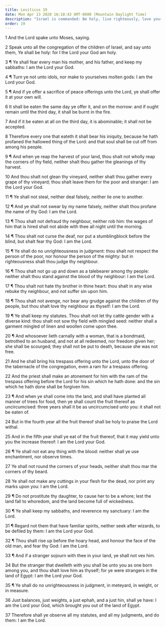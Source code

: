 ```yaml
---
title: Leviticus 19
date: Mon Apr 13 2020 16:18:43 GMT-0600 (Mountain Daylight Time)
description: "Israel is commanded: Be holy, live righteously, love your neighbor, and keep the commandments—The Lord reveals and reaffirms sundry laws and commandments—Enchantments, wizardry, prostitution, and all evil practices are forbidden."
order: 19
---
```


1 And the Lord spake unto Moses, saying.

2 Speak unto all the congregation of the children of Israel, and say unto them, Ye shall be holy: for I the Lord your God am holy.

3 ¶ Ye shall fear every man his mother, and his father, and keep my sabbaths: I am the Lord your God.

4 ¶ Turn ye not unto idols, nor make to yourselves molten gods: I am the Lord your God.

5 ¶ And if ye offer a sacrifice of peace offerings unto the Lord, ye shall offer it at your own will.

6 It shall be eaten the same day ye offer it, and on the morrow: and if ought remain until the third day, it shall be burnt in the fire.

7 And if it be eaten at all on the third day, it is abominable; it shall not be accepted.

8 Therefore every one that eateth it shall bear his iniquity, because he hath profaned the hallowed thing of the Lord: and that soul shall be cut off from among his people.

9 ¶ And when ye reap the harvest of your land, thou shalt not wholly reap the corners of thy field, neither shalt thou gather the gleanings of thy harvest.

10 And thou shalt not glean thy vineyard, neither shalt thou gather every grape of thy vineyard; thou shalt leave them for the poor and stranger: I am the Lord your God.

11 ¶ Ye shall not steal, neither deal falsely, neither lie one to another.

12 ¶ And ye shall not swear by my name falsely, neither shalt thou profane the name of thy God: I am the Lord.

13 ¶ Thou shalt not defraud thy neighbour, neither rob him: the wages of him that is hired shall not abide with thee all night until the morning.

14 ¶ Thou shalt not curse the deaf, nor put a stumblingblock before the blind, but shalt fear thy God: I am the Lord.

15 ¶ Ye shall do no unrighteousness in judgment: thou shalt not respect the person of the poor, nor honour the person of the mighty: but in righteousness shalt thou judge thy neighbour.

16 ¶ Thou shalt not go up and down as a talebearer among thy people: neither shalt thou stand against the blood of thy neighbour: I am the Lord.

17 ¶ Thou shalt not hate thy brother in thine heart: thou shalt in any wise rebuke thy neighbour, and not suffer sin upon him.

18 ¶ Thou shalt not avenge, nor bear any grudge against the children of thy people, but thou shalt love thy neighbour as thyself: I am the Lord.

19 ¶ Ye shall keep my statutes. Thou shalt not let thy cattle gender with a diverse kind: thou shalt not sow thy field with mingled seed: neither shall a garment mingled of linen and woollen come upon thee.

20 ¶ And whosoever lieth carnally with a woman, that is a bondmaid, betrothed to an husband, and not at all redeemed, nor freedom given her; she shall be scourged; they shall not be put to death, because she was not free.

21 And he shall bring his trespass offering unto the Lord, unto the door of the tabernacle of the congregation, even a ram for a trespass offering.

22 And the priest shall make an atonement for him with the ram of the trespass offering before the Lord for his sin which he hath done: and the sin which he hath done shall be forgiven him.

23 ¶ And when ye shall come into the land, and shall have planted all manner of trees for food, then ye shall count the fruit thereof as uncircumcised: three years shall it be as uncircumcised unto you: it shall not be eaten of.

24 But in the fourth year all the fruit thereof shall be holy to praise the Lord withal.

25 And in the fifth year shall ye eat of the fruit thereof, that it may yield unto you the increase thereof: I am the Lord your God.

26 ¶ Ye shall not eat any thing with the blood: neither shall ye use enchantment, nor observe times.

27 Ye shall not round the corners of your heads, neither shalt thou mar the corners of thy beard.

28 Ye shall not make any cuttings in your flesh for the dead, nor print any marks upon you: I am the Lord.

29 ¶ Do not prostitute thy daughter, to cause her to be a whore; lest the land fall to whoredom, and the land become full of wickedness.

30 ¶ Ye shall keep my sabbaths, and reverence my sanctuary: I am the Lord.

31 ¶ Regard not them that have familiar spirits, neither seek after wizards, to be defiled by them: I am the Lord your God.

32 ¶ Thou shalt rise up before the hoary head, and honour the face of the old man, and fear thy God: I am the Lord.

33 ¶ And if a stranger sojourn with thee in your land, ye shall not vex him.

34 But the stranger that dwelleth with you shall be unto you as one born among you, and thou shalt love him as thyself; for ye were strangers in the land of Egypt: I am the Lord your God.

35 ¶ Ye shall do no unrighteousness in judgment, in meteyard, in weight, or in measure.

36 Just balances, just weights, a just ephah, and a just hin, shall ye have: I am the Lord your God, which brought you out of the land of Egypt.

37 Therefore shall ye observe all my statutes, and all my judgments, and do them: I am the Lord.
